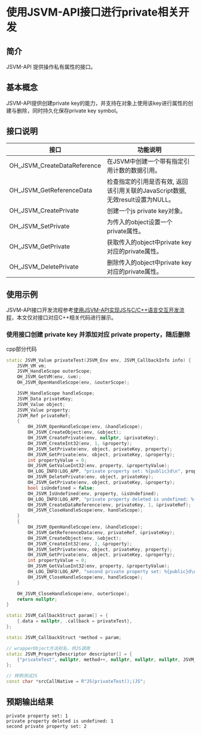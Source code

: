 # 使用JSVM-API接口进行private相关开发

## 简介

JSVM-API 提供操作私有属性的接口。

## 基本概念

JSVM-API提供创建private key的能力，并支持在对象上使用该key进行属性的创建与删除，同时持久化保存private key symbol。

## 接口说明

| 接口                                    | 功能说明                       |
|----------------------------------------|--------------------------------|
| OH_JSVM_CreateDataReference            | 在JSVM中创建一个带有指定引用计数的数据引用。 |
| OH_JSVM_GetReferenceData               | 检查指定的引用是否有效, 返回该引用关联的JavaScript数据, 无效result设置为NULL。|
| OH_JSVM_CreatePrivate                  | 创建一个js private key对象。   |
| OH_JSVM_SetPrivate                     | 为传入的object设置一个private属性。   |
| OH_JSVM_GetPrivate                     | 获取传入的object中private key对应的private属性。   |
| OH_JSVM_DeletePrivate                  | 删除传入的object中private key对应的private属性。   |

## 使用示例

JSVM-API接口开发流程参考[使用JSVM-API实现JS与C/C++语言交互开发流程](use-jsvm-process.md)，本文仅对接口对应C++相关代码进行展示。

### 使用接口创建 private key 并添加对应 private property，随后删除

cpp部分代码

```cpp
static JSVM_Value privateTest(JSVM_Env env, JSVM_CallbackInfo info) {
    JSVM_VM vm;
    JSVM_HandleScope outerScope;
    OH_JSVM_GetVM(env, &vm);
    OH_JSVM_OpenHandleScope(env, &outerScope);

    JSVM_HandleScope handleScope;
    JSVM_Data privateKey;
    JSVM_Value object;
    JSVM_Value property;
    JSVM_Ref privateRef;
    {
        OH_JSVM_OpenHandleScope(env, &handleScope);
        OH_JSVM_CreateObject(env, &object);
        OH_JSVM_CreatePrivate(env, nullptr, &privateKey);
        OH_JSVM_CreateInt32(env, 1, &property);
        OH_JSVM_SetPrivate(env, object, privateKey, property);
        OH_JSVM_GetPrivate(env, object, privateKey, &property);
        int propertyValue = 0;
        OH_JSVM_GetValueInt32(env, property, &propertyValue);
        OH_LOG_INFO(LOG_APP, "private property set: %{public}d\n", propertyValue);
        OH_JSVM_DeletePrivate(env, object, privateKey);
        OH_JSVM_GetPrivate(env, object, privateKey, &property);
        bool isUndefined = false;
        OH_JSVM_IsUndefined(env, property, &isUndefined);
        OH_LOG_INFO(LOG_APP, "private property deleted is undefined: %{public}d\n", isUndefined);
        OH_JSVM_CreateDataReference(env, privateKey, 1, &privateRef);
        OH_JSVM_CloseHandleScope(env, handleScope);
    }
    {
        OH_JSVM_OpenHandleScope(env, &handleScope);
        OH_JSVM_GetReferenceData(env, privateRef, &privateKey);
        OH_JSVM_CreateObject(env, &object);
        OH_JSVM_CreateInt32(env, 2, &property);
        OH_JSVM_SetPrivate(env, object, privateKey, property);
        OH_JSVM_GetPrivate(env, object, privateKey, &property);
        int propertyValue = 0;
        OH_JSVM_GetValueInt32(env, property, &propertyValue);
        OH_LOG_INFO(LOG_APP, "second private property set: %{public}d\n", propertyValue);
        OH_JSVM_CloseHandleScope(env, handleScope);
    }

    OH_JSVM_CloseHandleScope(env, outerScope);
    return nullptr;
}

static JSVM_CallbackStruct param[] = {
    {.data = nullptr, .callback = privateTest},
};

static JSVM_CallbackStruct *method = param;

// wrapperObject方法别名，供JS调用
static JSVM_PropertyDescriptor descriptor[] = {
    {"privateTest", nullptr, method++, nullptr, nullptr, nullptr, JSVM_DEFAULT},
};

// 样例测试JS
const char *srcCallNative = R"JS(privateTest();)JS";
```

## 预期输出结果
```
private property set: 1
private property deleted is undefined: 1
second private property set: 2
```
